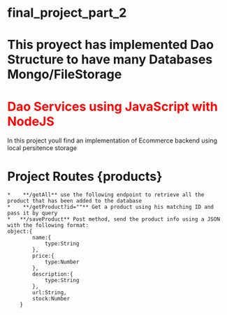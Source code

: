 # final_project_part_2
# This proyect has implemented Dao Structure to have many Databases Mongo/FileStorage
<h1 style="color:red;">Dao Services using JavaScript with NodeJS </h1>
<p>In this project youll find an implementation of Ecommerce backend using local persitence storage</p>

# Project Routes {products}

    *    **/getAll** use the following endpoint to retrieve all the product that has been added to the database
    *    **/getProduct?id=""** Get a product using his matching ID and pass it by query
    *   **/saveProduct** Post method, send the product info using a JSON with the following format:
    object:{
            name:{
                type:String
            },
            price:{
                type:Number
            },
            description:{
                type:String
            },
            url:String,
            stock:Number
        }
    

